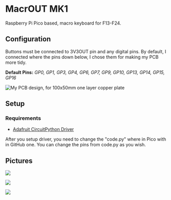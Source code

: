 # MacrOUT MK1

Raspberry Pi Pico based, macro keyboard for F13-F24.

## Configuration

Buttons must be connected to 3V3OUT pin and any digital pins. By default, I connected where the pins down below, I chose them for making my PCB more tidy.

**Default Pins:** _GP0, GP1, GP3, GP4, GP6, GP7, GP9, GP10, GP13, GP14, GP15, GP16_

![My PCB design, for 100x50mm one layer copper plate](https://user-images.githubusercontent.com/70312743/222145856-87ac37a0-db8d-4cfd-b09b-9b4d7018bba1.png)

## Setup

### Requirements

*   [Adafruit CircuitPython Driver](https://circuitpython.org/board/raspberry_pi_pico/)

After you setup driver, you need to change the "code.py" where in Pico with in GitHub one. You can change the pins from code.py as you wish. 

<!--- Don't upload the pdf to Raspberry Pi Pico, you can print the pdf file to a coated paper and make your own PCB at home.  --->
## Pictures

![](https://user-images.githubusercontent.com/70312743/222154088-5d57a958-5b8c-4ff2-a086-e8e1aeb22975.JPG)

![](https://user-images.githubusercontent.com/70312743/222154087-ea752fe5-423b-4a17-b048-b385952c18ee.JPG)

![](https://user-images.githubusercontent.com/70312743/222154089-e8865f76-0378-4048-92f7-daa14ee4a9dc.JPG)
